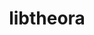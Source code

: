 ---
title: "libtheora"
layout: cache
categories: [package, develop-2025-05-25]
meta: {"compilers": ["gcc@11.1.0", "gcc@11.4.0", "msvc@19.39.33523"], "num_specs": 4, "num_specs_by_stack": {"data-vis-sdk": 1, "e4s": 2, "e4s-rocm-external": 1, "root": 4, "windows-vis": 1}, "oss": ["ubuntu20.04", "ubuntu22.04", "windows10.0.20348"], "platforms": ["linux", "windows"], "stacks": ["data-vis-sdk", "e4s", "e4s-rocm-external", "root", "windows-vis"], "targets": ["x86_64", "x86_64_v3"], "versions": ["1.2.0"]}
spec_details: [{"compiler": "gcc@11.1.0", "hash": "4qf6wx3yjjc4rfxh7eyszasilbnhwxb7", "os": "ubuntu20.04", "platform": "linux", "size": "-", "stacks": ["data-vis-sdk", "root"], "target": "x86_64_v3", "variants": ["build_system=autotools", "~doc", "~examples"], "versions": ["1.2.0"]}, {"compiler": "gcc@11.4.0", "hash": "i2nhpzxwpqhm7mok2re3mo7vmmlcmbvj", "os": "ubuntu22.04", "platform": "linux", "size": "-", "stacks": ["e4s", "e4s-rocm-external", "root"], "target": "x86_64_v3", "variants": ["build_system=autotools", "~doc", "~examples"], "versions": ["1.2.0"]}, {"compiler": "gcc@11.4.0", "hash": "i4wcgx2urh455v3nb53jbjgzafrlwwmd", "os": "ubuntu22.04", "platform": "linux", "size": "-", "stacks": ["e4s", "root"], "target": "x86_64_v3", "variants": ["build_system=autotools", "~doc", "~examples"], "versions": ["1.2.0"]}, {"compiler": "msvc@19.39.33523", "hash": "v23spmxdsujwye6hvwf6c7i2drkirth7", "os": "windows10.0.20348", "platform": "windows", "size": "-", "stacks": ["root", "windows-vis"], "target": "x86_64", "variants": ["build_system=msbuild", "~doc", "~examples", "patches:=c311f2e", "+static"], "versions": ["1.2.0"]}]
---